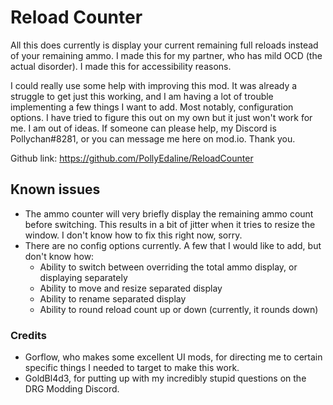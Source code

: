 Reload Counter
====
All this does currently is display your current remaining full reloads instead of your remaining ammo. I made this for my partner, who has mild OCD (the actual disorder). I made this for accessibility reasons.

I could really use some help with improving this mod. It was already a struggle to get just this working, and I am having a lot of trouble implementing a few things I want to add. Most notably, configuration options. I have tried to figure this out on my own but it just won't work for me. I am out of ideas. If someone can please help, my Discord is Pollychan#8281, or you can message me here on mod.io. Thank you.

Github link: https://github.com/PollyEdaline/ReloadCounter

## Known issues

- The ammo counter will very briefly display the remaining ammo count before switching. This results in a bit of jitter when it tries to resize the window. I don't know how to fix this right now, sorry.
- There are no config options currently. A few that I would like to add, but don't know how:
  - Ability to switch between overriding the total ammo display, or displaying separately
  - Ability to move and resize separated display
  - Ability to rename separated display
  - Ability to round reload count up or down (currently, it rounds down)

### Credits

- Gorflow, who makes some excellent UI mods, for directing me to certain specific things I needed to target to make this work.
- GoldBl4d3, for putting up with my incredibly stupid questions on the DRG Modding Discord.